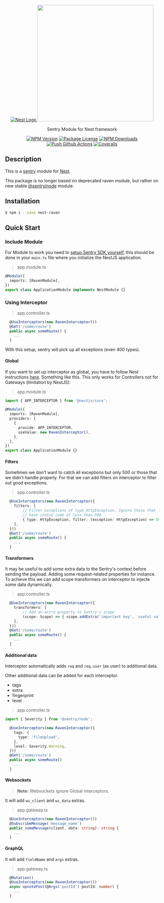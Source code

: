 <p align="center">
  <a href="http://nestjs.com/" target="blank"><img src="http://kamilmysliwiec.com/public/nest-logo.png#1" alt="Nest Logo" />   </a>
  <a href="https://sentry.io" target="_blank"><img src="https://sentry-brand.storage.googleapis.com/sentry-logo-black.png" width="380"></a>
</p>

<p align="center">Sentry Module for Nest framework</p>

<p align="center">
<a href="https://www.npmjs.com/package/nest-raven"><img src="https://img.shields.io/npm/v/nest-raven.svg" alt="NPM Version" /></a>
<a href="https://www.npmjs.com/package/nest-raven"><img src="https://img.shields.io/npm/l/nest-raven.svg" alt="Package License" /></a>
<a href="https://www.npmjs.com/package/nest-raven"><img src="https://img.shields.io/npm/dm/nest-raven.svg" alt="NPM Downloads" /></a>
<a href="https://github.com/mentos1386/nest-raven/actions?query=workflow%3AMaster"><img src="https://github.com/mentos1386/nest-raven/workflows/Master/badge.svg?event=push" alt="Push Github Actions" /></a>
<a href="https://coveralls.io/github/mentos1386/nest-raven"><img src="https://coveralls.io/repos/github/mentos1386/nest-raven/badge.svg?branch=master" alt="Coveralls" /></a>
</p>

## Description

This is a [sentry](https://sentry.io/) module for [Nest](https://github.com/nestjs/nest).

This package is no longer based on deprecated raven module, but rather on new stable [@sentry/node](https://www.npmjs.com/package/@sentry/node) module.

## Installation

```bash
$ npm i --save nest-raven
```

## Quick Start

### Include Module

For Module to work you need to [setup Sentry SDK yourself](https://docs.sentry.io/error-reporting/quickstart/?platform=node),
this should be done in your `main.ts` file where you initialize the NestJS application.

> app.module.ts

```ts
@Module({
  imports: [RavenModule],
})
export class ApplicationModule implements NestModule {}
```

### Using Interceptor

> app.controller.ts

```ts
  @UseInterceptors(new RavenInterceptor())
  @Get('/some/route')
  public async someRoute() {
    ...
  }
```

With this setup, sentry will pick up all exceptions (even 400 types).

#### Global

If you want to set up interceptor as global, you have to follow Nest
instructions [here](https://docs.nestjs.com/interceptors). Something like
this. This only works for Controllers not for Gateways (limitation by NestJS):

> app.module.ts

```ts
import { APP_INTERCEPTOR } from '@nestjs/core';

@Module({
  imports: [RavenModule],
  providers: [
    {
      provide: APP_INTERCEPTOR,
      useValue: new RavenInterceptor(),
    },
  ],
})
export class ApplicationModule {}
```

#### Filters

Sometimes we don't want to catch all exceptions but only 500 or those
that we didn't handle properly. For that we can add filters on interceptor
to filter out good exceptions.

> app.controller.ts

```ts
  @UseInterceptors(new RavenInterceptor({
    filters: [
        // Filter exceptions of type HttpException. Ignore those that
        // have status code of less than 500
        { type: HttpException, filter: (exception: HttpException) => 500 > exception.getStatus() }
    ],
  }))
  @Get('/some/route')
  public async someRoute() {
    ...
  }
```

#### Transformers

It may be useful to add some extra data to the Sentry's context before sending
the payload. Adding some request-related properties for instance. To achieve
this we can add scope transformers on interceptor to injecte some data
dynamically.

> app.controller.ts

```ts
  @UseInterceptors(new RavenInterceptor({
    transformers: [
        // Add an extra property to Sentry's scope
        (scope: Scope) => { scope.addExtra('important key', 'useful value') }
    ],
  }))
  @Get('/some/route')
  public async someRoute() {
    ...
  }
```

#### Additional data

Interceptor automatically adds `req` and `req.user` (as user) to additional data.

Other additional data can be added for each interceptor.

- tags
- extra
- fingerprint
- level

> app.controller.ts

```ts
import { Severity } from '@sentry/node';

  @UseInterceptors(new RavenInterceptor({
    tags: {
      type: 'fileUpload',
    },
    level: Severity.Warning,
  }))
  @Get('/some/route')
  public async someRoute()
    ...
  }
```

#### Websockets

> **Note:** Websockets ignore Global interceptors.

It will add `ws_client` and `ws_data` extras.

> app.gateway.ts

```ts
  @UseInterceptors(new RavenInterceptor())
  @SubscribeMessage('message_name')
  public someMessage(client, data: string): string {
    ...
  }
```

#### GraphQL

It will add `fieldName` and `args` extras.

> app.gateway.ts

```ts
  @Mutation()
  @UseInterceptors(new RavenInterceptor())
  async upvotePost(@Args('postId') postId: number) {
    ...
  }
```
